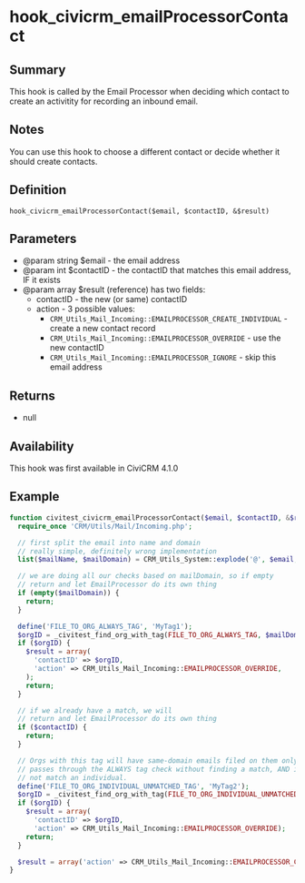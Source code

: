 # hook_civicrm_emailProcessorContact

## Summary

This hook is called by the Email Processor when deciding which
contact to create an activitity for recording an inbound email.

## Notes

You can use this hook to choose a different
contact or decide whether it should create contacts.

## Definition

    hook_civicrm_emailProcessorContact($email, $contactID, &$result)

## Parameters

-   @param string $email - the email address
-   @param int $contactID - the contactID that matches this email address, IF it exists
-   @param array  $result (reference) has two fields:
    - contactID - the new (or same) contactID
    - action - 3 possible values:
      - `CRM_Utils_Mail_Incoming::EMAILPROCESSOR_CREATE_INDIVIDUAL` - create a new contact record
      - `CRM_Utils_Mail_Incoming::EMAILPROCESSOR_OVERRIDE` - use the new contactID
      - `CRM_Utils_Mail_Incoming::EMAILPROCESSOR_IGNORE` - skip this email address

## Returns

-   null

## Availability

This hook was first available in CiviCRM 4.1.0

## Example

```php
function civitest_civicrm_emailProcessorContact($email, $contactID, &$result) {
  require_once 'CRM/Utils/Mail/Incoming.php';

  // first split the email into name and domain
  // really simple, definitely wrong implementation
  list($mailName, $mailDomain) = CRM_Utils_System::explode('@', $email, 2);

  // we are doing all our checks based on mailDomain, so if empty
  // return and let EmailProcessor do its own thing
  if (empty($mailDomain)) {
    return;
  }

  define('FILE_TO_ORG_ALWAYS_TAG', 'MyTag1');
  $orgID = _civitest_find_org_with_tag(FILE_TO_ORG_ALWAYS_TAG, $mailDomain);
  if ($orgID) {
    $result = array(
      'contactID' => $orgID,
      'action' => CRM_Utils_Mail_Incoming::EMAILPROCESSOR_OVERRIDE,
    );
    return;
  }

  // if we already have a match, we will
  // return and let EmailProcessor do its own thing
  if ($contactID) {
    return;
  }

  // Orgs with this tag will have same-domain emails filed on them only if it
  // passes through the ALWAYS tag check without finding a match, AND it does
  // not match an individual.
  define('FILE_TO_ORG_INDIVIDUAL_UNMATCHED_TAG', 'MyTag2');
  $orgID = _civitest_find_org_with_tag(FILE_TO_ORG_INDIVIDUAL_UNMATCHED_TAG, $mailDomain);
  if ($orgID) {
    $result = array(
      'contactID' => $orgID,
      'action' => CRM_Utils_Mail_Incoming::EMAILPROCESSOR_OVERRIDE);
    return;
  }

  $result = array('action' => CRM_Utils_Mail_Incoming::EMAILPROCESSOR_CREATE_INDIVIDUAL);
}
```
